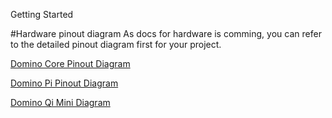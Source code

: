 Getting Started

#Hardware pinout diagram
As docs for hardware is comming, you can refer to the detailed pinout diagram first for your project.

[Domino Core Pinout Diagram](https://static.gl-inet.com/docs/en/2.x/domino/hardware/src/Domino-Core-Pinout.pdf)

[Domino Pi Pinout Diagram](https://static.gl-inet.com/docs/en/2.x/domino/hardware/src/Domino-Pi-Pinout.pdf)

[Domino Qi Mini Diagram](https://static.gl-inet.com/docs/en/2.x/domino/hardware/src/Domino-Qi-Mini-Pinout.pdf)